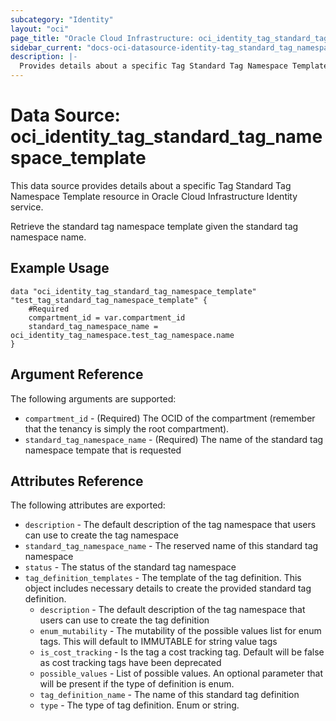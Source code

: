 ```yaml
---
subcategory: "Identity"
layout: "oci"
page_title: "Oracle Cloud Infrastructure: oci_identity_tag_standard_tag_namespace_template"
sidebar_current: "docs-oci-datasource-identity-tag_standard_tag_namespace_template"
description: |-
  Provides details about a specific Tag Standard Tag Namespace Template in Oracle Cloud Infrastructure Identity service
---
```


# Data Source: oci_identity_tag_standard_tag_namespace_template
This data source provides details about a specific Tag Standard Tag Namespace Template resource in Oracle Cloud Infrastructure Identity service.

Retrieve the standard tag namespace template given the standard tag namespace name.


## Example Usage

```hcl
data "oci_identity_tag_standard_tag_namespace_template" "test_tag_standard_tag_namespace_template" {
	#Required
	compartment_id = var.compartment_id
	standard_tag_namespace_name = oci_identity_tag_namespace.test_tag_namespace.name
}
```

## Argument Reference

The following arguments are supported:

* `compartment_id` - (Required) The OCID of the compartment (remember that the tenancy is simply the root compartment). 
* `standard_tag_namespace_name` - (Required) The name of the standard tag namespace tempate that is requested 


## Attributes Reference

The following attributes are exported:

* `description` - The default description of the tag namespace that users can use to create the tag namespace
* `standard_tag_namespace_name` - The reserved name of this standard tag namespace
* `status` - The status of the standard tag namespace
* `tag_definition_templates` - The template of the tag definition. This object includes necessary details to create the provided standard tag definition.
	* `description` - The default description of the tag namespace that users can use to create the tag definition
	* `enum_mutability` - The mutability of the possible values list for enum tags. This will default to IMMUTABLE for string value tags
	* `is_cost_tracking` - Is the tag a cost tracking tag. Default will be false as cost tracking tags have been deprecated
	* `possible_values` - List of possible values. An optional parameter that will be present if the type of definition is enum.
	* `tag_definition_name` - The name of this standard tag definition
	* `type` - The type of tag definition. Enum or string.

